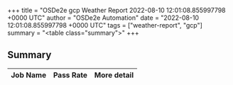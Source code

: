+++
title = "OSDe2e gcp Weather Report 2022-08-10 12:01:08.855997798 +0000 UTC"
author = "OSDe2e Automation"
date = "2022-08-10 12:01:08.855997798 +0000 UTC"
tags = ["weather-report", "gcp"]
summary = "<table class=\"summary\"></table>"
+++
## Summary

| Job Name | Pass Rate | More detail |
|----------|-----------|-------------|




